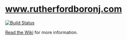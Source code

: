 # www.rutherfordboronj.com

[![Build Status](https://travis-ci.org/rutherford-nj/www.rutherford-nj.com.svg?branch=master)](https://travis-ci.org/rutherford-nj/www.rutherford-nj.com)

[Read the Wiki](https://github.com/rutherford-nj/www.rutherford-nj.com/wiki) for more information.
